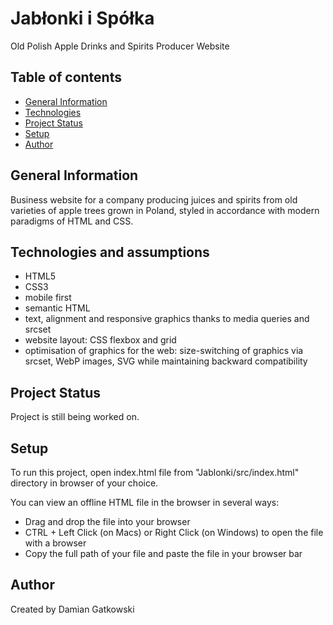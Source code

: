 # Jabłonki i Spółka

Old Polish Apple Drinks and Spirits Producer Website

## Table of contents

- [General Information](#general-information)
- [Technologies](#technologies)
- [Project Status](#project-status)
- [Setup](#setup)
- [Author](#author)

## General Information

Business website for a company producing juices and spirits from old varieties of apple trees grown in Poland, styled in accordance with modern paradigms of HTML and CSS.

## Technologies and assumptions 

- HTML5
- CSS3
- mobile first 
- semantic HTML 
- text, alignment and responsive graphics thanks to media queries and srcset
- website layout: CSS flexbox and grid
- optimisation of graphics for the web: size-switching of graphics via srcset, WebP images, SVG while maintaining backward compatibility 

## Project Status

Project is still being worked on.

## Setup

To run this project, open index.html file from "Jablonki/src/index.html" directory in browser of your choice.

You can view an offline HTML file in the browser in several ways:

- Drag and drop the file into your browser
- CTRL + Left Click (on Macs) or Right Click (on Windows) to open the file with a browser
- Copy the full path of your file and paste the file in your browser bar

## Author

Created by Damian Gatkowski <br />
